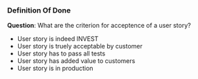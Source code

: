 ### Definition Of Done

**Question**: What are the criterion for acceptence of a user story?

- User story is indeed INVEST
- User story is truely acceptable by customer
- User story has to pass all tests
- User story has added value to customers
- User story is in production


